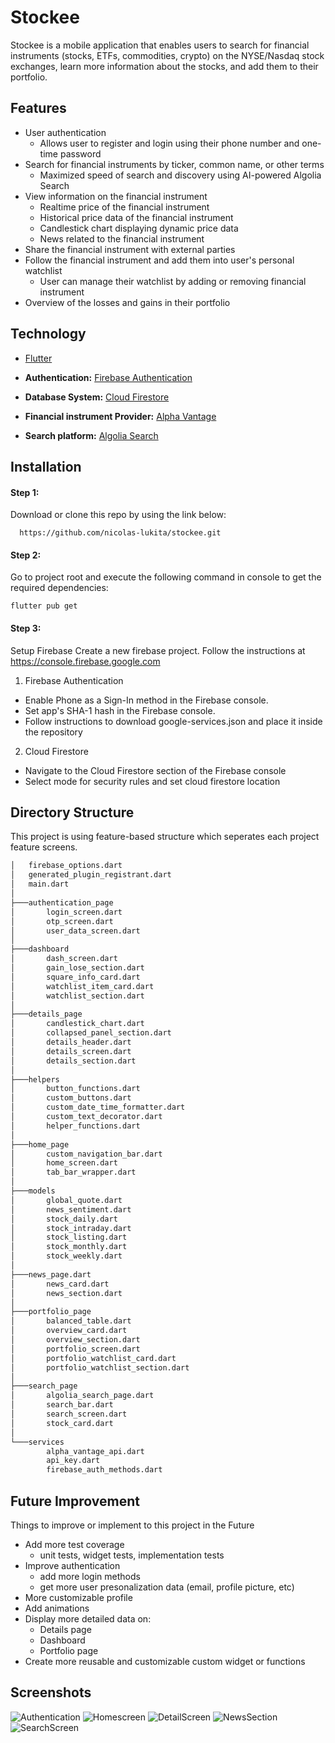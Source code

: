 # Stockee

Stockee is a mobile application that enables users to search for financial instruments (stocks, ETFs, commodities, crypto) on the NYSE/Nasdaq stock exchanges, learn more information about the stocks, and add them to their portfolio.

## Features

- User authentication
  - Allows user to register and login using their phone number and one-time password
- Search for financial instruments by ticker, common name, or other terms
  - Maximized speed of search and discovery using AI-powered Algolia Search
- View information on the financial instrument
  - Realtime price of the financial instrument
  - Historical price data of the financial instrument
  - Candlestick chart displaying dynamic price data
  - News related to the financial instrument
- Share the financial instrument with external parties
- Follow the financial instrument and add them into user's personal watchlist
  - User can manage their watchlist by adding or removing financial instrument
- Overview of the losses and gains in their portfolio

## Technology

- [Flutter](https://flutter.dev/)

- **Authentication:** [Firebase Authentication](https://firebase.google.com/)

- **Database System:** [Cloud Firestore](https://firebase.google.com/)

- **Financial instrument Provider:** [Alpha Vantage](https://www.alphavantage.co/)

- **Search platform:** [Algolia Search](https://www.algolia.com/)

## Installation

#### Step 1:

Download or clone this repo by using the link below:

```
  https://github.com/nicolas-lukita/stockee.git
```

#### Step 2:

Go to project root and execute the following command in console to get the required dependencies:

```
flutter pub get
```

#### Step 3:

Setup Firebase
Create a new firebase project. Follow the instructions at https://console.firebase.google.com

1.  Firebase Authentication

- Enable Phone as a Sign-In method in the Firebase console.
- Set app's SHA-1 hash in the Firebase console.
- Follow instructions to download google-services.json and place it inside the repository

2.  Cloud Firestore

- Navigate to the Cloud Firestore section of the Firebase console
- Select mode for security rules and set cloud firestore location

## Directory Structure

This project is using feature-based structure which seperates each project feature screens.

```bash
│   firebase_options.dart
│   generated_plugin_registrant.dart
│   main.dart
│
├───authentication_page
│       login_screen.dart
│       otp_screen.dart
│       user_data_screen.dart
│
├───dashboard
│       dash_screen.dart
│       gain_lose_section.dart
│       square_info_card.dart
│       watchlist_item_card.dart
│       watchlist_section.dart
│
├───details_page
│       candlestick_chart.dart
│       collapsed_panel_section.dart
│       details_header.dart
│       details_screen.dart
│       details_section.dart
│
├───helpers
│       button_functions.dart
│       custom_buttons.dart
│       custom_date_time_formatter.dart
│       custom_text_decorator.dart
│       helper_functions.dart
│
├───home_page
│       custom_navigation_bar.dart
│       home_screen.dart
│       tab_bar_wrapper.dart
│
├───models
│       global_quote.dart
│       news_sentiment.dart
│       stock_daily.dart
│       stock_intraday.dart
│       stock_listing.dart
│       stock_monthly.dart
│       stock_weekly.dart
│
├───news_page.dart
│       news_card.dart
│       news_section.dart
│
├───portfolio_page
│       balanced_table.dart
│       overview_card.dart
│       overview_section.dart
│       portfolio_screen.dart
│       portfolio_watchlist_card.dart
│       portfolio_watchlist_section.dart
│
├───search_page
│       algolia_search_page.dart
│       search_bar.dart
│       search_screen.dart
│       stock_card.dart
│
└───services
        alpha_vantage_api.dart
        api_key.dart
        firebase_auth_methods.dart
```

## Future Improvement

Things to improve or implement to this project in the Future

- Add more test coverage
  - unit tests, widget tests, implementation tests
- Improve authentication
  - add more login methods
  - get more user presonalization data (email, profile picture, etc)
- More customizable profile
- Add animations
- Display more detailed data on:
  - Details page
  - Dashboard
  - Portfolio page
- Create more reusable and customizable custom widget or functions

## Screenshots

![Authentication](https://github.com/nicolas-lukita/stockee/blob/main/assets/Gif/Authentication.gif)
![Homescreen](https://github.com/nicolas-lukita/stockee/blob/main/assets/Gif/Homescreen.gif)
![DetailScreen](https://github.com/nicolas-lukita/stockee/blob/main/assets/Gif/Details-screen.gif)
![NewsSection](https://github.com/nicolas-lukita/stockee/blob/main/assets/Gif/News-section.gif)
![SearchScreen](https://github.com/nicolas-lukita/stockee/blob/main/assets/Gif/Search-screen.gif)


